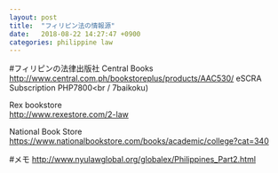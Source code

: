 ```yaml
---
layout: post
title:  "フィリピン法の情報源"
date:   2018-08-22 14:27:47 +0900
categories: philippine law
---
```

#フィリピンの法律出版社
Central Books<br />
http://www.central.com.ph/bookstoreplus/products/AAC530/
eSCRA Subscription PHP7800<br / 7baikoku)

Rex bookstore <br />
http://www.rexestore.com/2-law

National Book Store <br />
https://www.nationalbookstore.com/books/academic/college?cat=340

#メモ
http://www.nyulawglobal.org/globalex/Philippines_Part2.html
